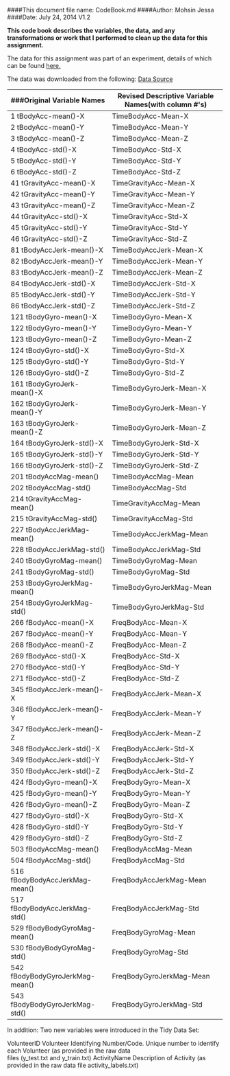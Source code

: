 ####This document file name: CodeBook.md
####Author: Mohsin Jessa
####Date: July 24, 2014 V1.2

**This code book describes the variables, the data, and any transformations or work that I performed to clean up the data for this assignment.**

The data for this assignment was part of an experiment, details of which can be found [here.](http://archive.ics.uci.edu/ml/datasets/Human+Activity+Recognition+Using+Smartphones )

The data was downloaded from the following: [Data Source ](https://d396qusza40orc.cloudfront.net/getdata%2Fprojectfiles%2FUCI%20HAR%20Dataset.zip )


###Original Variable Names     |Revised Descriptive Variable Names(with column #'s)
-------------------------------|---------------------------------
1 tBodyAcc-mean()-X		   |		TimeBodyAcc-Mean-X
2 tBodyAcc-mean()-Y		   |		TimeBodyAcc-Mean-Y
3 tBodyAcc-mean()-Z		   |		TimeBodyAcc-Mean-Z
4 tBodyAcc-std()-X		   |		TimeBodyAcc-Std-X
5 tBodyAcc-std()-Y		   |		TimeBodyAcc-Std-Y
6 tBodyAcc-std()-Z		   |		TimeBodyAcc-Std-Z
41 tGravityAcc-mean()-X		|		TimeGravityAcc-Mean-X
42 tGravityAcc-mean()-Y		|		TimeGravityAcc-Mean-Y
43 tGravityAcc-mean()-Z		|		TimeGravityAcc-Mean-Z
44 tGravityAcc-std()-X		|		TimeGravityAcc-Std-X
45 tGravityAcc-std()-Y		|		TimeGravityAcc-Std-Y
46 tGravityAcc-std()-Z		|		TimeGravityAcc-Std-Z
81 tBodyAccJerk-mean()-X	|			TimeBodyAccJerk-Mean-X
82 tBodyAccJerk-mean()-Y	|			TimeBodyAccJerk-Mean-Y
83 tBodyAccJerk-mean()-Z	|			TimeBodyAccJerk-Mean-Z
84 tBodyAccJerk-std()-X		|		TimeBodyAccJerk-Std-X
85 tBodyAccJerk-std()-Y		|		TimeBodyAccJerk-Std-Y
86 tBodyAccJerk-std()-Z		|		TimeBodyAccJerk-Std-Z
121 tBodyGyro-mean()-X		|		TimeBodyGyro-Mean-X
122 tBodyGyro-mean()-Y		|		TimeBodyGyro-Mean-Y
123 tBodyGyro-mean()-Z		|		TimeBodyGyro-Mean-Z
124 tBodyGyro-std()-X		|		TimeBodyGyro-Std-X
125 tBodyGyro-std()-Y		|		TimeBodyGyro-Std-Y
126 tBodyGyro-std()-Z		|		TimeBodyGyro-Std-Z
161 tBodyGyroJerk-mean()-X	|		TimeBodyGyroJerk-Mean-X
162 tBodyGyroJerk-mean()-Y	|		TimeBodyGyroJerk-Mean-Y
163 tBodyGyroJerk-mean()-Z	|		TimeBodyGyroJerk-Mean-Z
164 tBodyGyroJerk-std()-X	|		TimeBodyGyroJerk-Std-X
165 tBodyGyroJerk-std()-Y	|		TimeBodyGyroJerk-Std-Y
166 tBodyGyroJerk-std()-Z	|		TimeBodyGyroJerk-Std-Z
201 tBodyAccMag-mean()		|		TimeBodyAccMag-Mean
202 tBodyAccMag-std()		|		TimeBodyAccMag-Std
214 tGravityAccMag-mean()	|		TimeGravityAccMag-Mean
215 tGravityAccMag-std()	|			TimeGravityAccMag-Std
227 tBodyAccJerkMag-mean()	|		TimeBodyAccJerkMag-Mean
228 tBodyAccJerkMag-std()	|		TimeBodyAccJerkMag-Std
240 tBodyGyroMag-mean()		|		TimeBodyGyroMag-Mean
241 tBodyGyroMag-std()		|		TimeBodyGyroMag-Std
253 tBodyGyroJerkMag-mean()	|		TimeBodyGyroJerkMag-Mean
254 tBodyGyroJerkMag-std()	|		TimeBodyGyroJerkMag-Std
266 fBodyAcc-mean()-X		|		FreqBodyAcc-Mean-X
267 fBodyAcc-mean()-Y		|		FreqBodyAcc-Mean-Y
268 fBodyAcc-mean()-Z		|		FreqBodyAcc-Mean-Z
269 fBodyAcc-std()-X		|			FreqBodyAcc-Std-X
270 fBodyAcc-std()-Y		|			FreqBodyAcc-Std-Y
271 fBodyAcc-std()-Z		|			FreqBodyAcc-Std-Z
345 fBodyAccJerk-mean()-X	|		FreqBodyAccJerk-Mean-X
346 fBodyAccJerk-mean()-Y	|		FreqBodyAccJerk-Mean-Y
347 fBodyAccJerk-mean()-Z	|		FreqBodyAccJerk-Mean-Z
348 fBodyAccJerk-std()-X	|			FreqBodyAccJerk-Std-X
349 fBodyAccJerk-std()-Y	|			FreqBodyAccJerk-Std-Y
350 fBodyAccJerk-std()-Z	|			FreqBodyAccJerk-Std-Z
424 fBodyGyro-mean()-X		|		FreqBodyGyro-Mean-X
425 fBodyGyro-mean()-Y		|		FreqBodyGyro-Mean-Y
426 fBodyGyro-mean()-Z		|		FreqBodyGyro-Mean-Z
427 fBodyGyro-std()-X		|		FreqBodyGyro-Std-X
428 fBodyGyro-std()-Y		|		FreqBodyGyro-Std-Y
429 fBodyGyro-std()-Z		|		FreqBodyGyro-Std-Z
503 fBodyAccMag-mean()		|		FreqBodyAccMag-Mean
504 fBodyAccMag-std()		|		FreqBodyAccMag-Std
516 fBodyBodyAccJerkMag-mean()|		FreqBodyAccJerkMag-Mean
517 fBodyBodyAccJerkMag-std()	|	FreqBodyAccJerkMag-Std
529 fBodyBodyGyroMag-mean()		|	FreqBodyGyroMag-Mean
530 fBodyBodyGyroMag-std()		|	FreqBodyGyroMag-Std
542 fBodyBodyGyroJerkMag-mean()|		FreqBodyGyroJerkMag-Mean
543 fBodyBodyGyroJerkMag-std()|		FreqBodyGyroJerkMag-Std



In addition: Two new variables were introduced in the Tidy Data Set:

VolunteerID			Volunteer Identifying Number/Code. Unique number to identify each Volunteer (as provided in the raw data 							
				files (y_test.txt and y_train.txt)
ActivityName			Description of Activity (as provided in the raw data file activity_labels.txt)

